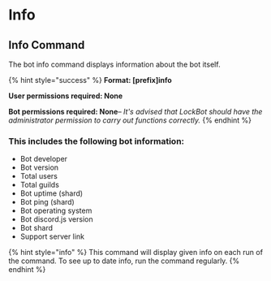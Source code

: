 # Info

## Info Command

The bot info command displays information about the bot itself.

{% hint style="success" %}
**Format: \[prefix\]info**

**User permissions required: None**

**Bot permissions required: None**– _It's advised that LockBot should have the administrator permission to carry out functions correctly._
{% endhint %}

### This includes the following bot information:

* Bot developer
* Bot version
* Total users
* Total guilds
* Bot uptime \(shard\)
* Bot ping \(shard\)
* Bot operating system
* Bot discord.js version
* Bot shard
* Support server link

{% hint style="info" %}
This command will display given info on each run of the command. To see up to date info, run the command regularly.
{% endhint %}

